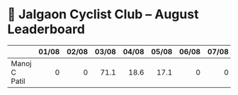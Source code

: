 # 🚴 Jalgaon Cyclist Club – August Leaderboard

|               |   01/08 |   02/08 |   03/08 |   04/08 |   05/08 |   06/08 |   07/08 |   08/08 |   09/08 |   10/08 |   11/08 |   12/08 |   13/08 |   14/08 |   15/08 |   16/08 |   17/08 |   18/08 |   19/08 |   20/08 |   21/08 |   22/08 |   23/08 |   24/08 |   25/08 |   26/08 |   27/08 |   28/08 |   29/08 |   30/08 |   31/08 |
|:--------------|--------:|--------:|--------:|--------:|--------:|--------:|--------:|--------:|--------:|--------:|--------:|--------:|--------:|--------:|--------:|--------:|--------:|--------:|--------:|--------:|--------:|--------:|--------:|--------:|--------:|--------:|--------:|--------:|--------:|--------:|--------:|
| Manoj C Patil |       0 |       0 |    71.1 |    18.6 |    17.1 |       0 |       0 |    35.5 |    30.7 |    49.9 |       0 |       0 |    47.1 |    50.4 |    25.1 |       0 |       0 |    26.2 |    61.4 |    17.6 |    58.3 |    16.5 |    50.6 |    35.4 |    15.2 |       0 |    75.3 |       0 |       0 |    50.7 |       0 |